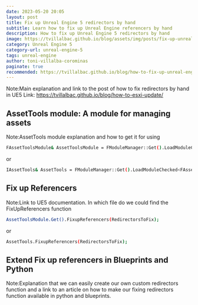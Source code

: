 ```yaml
---
date: 2023-05-20 20:05
layout: post
title: Fix up Unreal Engine 5 redirectors by hand
subtitle: Learn how to fix up Unreal Engine referencers by hand
description: How to fix up Unreal Engine 5 redirectors by hand
image: https://tvillalbac.github.io/blog/assets/img/posts/fix-up-unreal-engine-redirectors-manually.jpg
category: Unreal Engine 5
category-url: unreal-engine-5
tags: unreal-engine
author: toni-villalba-corominas
paginate: true
recommended: https://tvillalbac.github.io/blog/how-to-fix-up-unreal-engine-5-redirectors-cpp/
---
```


Note:Main explanation and link to the post of how to fix redirectors by hand in UE5
Link: <https://tvillalbac.github.io/blog/how-to-esxi-update/>

## AssetTools module: A module for managing assets

Note:AssetTools module explanation and how to get it for using

```bash
FAssetToolsModule& AssetToolsModule = FModuleManager::Get().LoadModuleChecked<FAssetToolsModule>(TEXT("AssetTools"));
```

or

```bash
IAssetTools& AssetTools = FModuleManager::Get().LoadModuleChecked<FAssetToolsModule>(TEXT("AssetTools")).Get();
```

## Fix up Referencers 

Note:Link to UE5 documentation. In which file do we could find the FixUpReferencers function

```bash
AssetToolsModule.Get().FixupReferencers(RedirectorsToFix);
```

or

```bash
AssetTools.FixupReferencers(RedirectorsToFix);
```

## Extend Fix up referencers in Blueprints and Python

Note:Explanation that we can easily create our own custom redirectors function and a link to an article on how to make our fixing redirectors function available in python and blueprints.